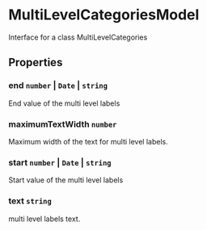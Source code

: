 # MultiLevelCategoriesModel

Interface for a class MultiLevelCategories

## Properties

### end `number` &#124;  `Date` &#124;  `string`

End value of the multi level labels

### maximumTextWidth `number`

Maximum width of the text for multi level labels.

### start `number` &#124;  `Date` &#124;  `string`

Start value of the multi level labels

### text `string`

multi level labels text.
